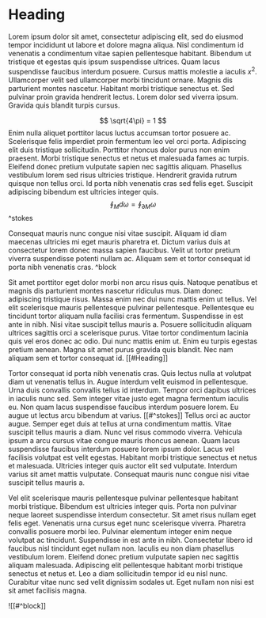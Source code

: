 # Heading
Lorem ipsum dolor sit amet, consectetur adipiscing elit, sed do eiusmod tempor incididunt ut labore et dolore magna aliqua. Nisl condimentum id venenatis a condimentum vitae sapien pellentesque habitant. Bibendum ut tristique et egestas quis ipsum suspendisse ultrices. Quam lacus suspendisse faucibus interdum posuere. Cursus mattis molestie a iaculis $x^2$. Ullamcorper velit sed ullamcorper morbi tincidunt ornare. Magnis dis parturient montes nascetur. Habitant morbi tristique senectus et. Sed pulvinar proin gravida hendrerit lectus. Lorem dolor sed viverra ipsum. Gravida quis blandit turpis cursus.

$$
\sqrt{4\pi} = 1
$$
Enim nulla aliquet porttitor lacus luctus accumsan tortor posuere ac. Scelerisque felis imperdiet proin fermentum leo vel orci porta. Adipiscing elit duis tristique sollicitudin. Porttitor rhoncus dolor purus non enim praesent. Morbi tristique senectus et netus et malesuada fames ac turpis. Eleifend donec pretium vulputate sapien nec sagittis aliquam. Phasellus vestibulum lorem sed risus ultricies tristique. Hendrerit gravida rutrum quisque non tellus orci. Id porta nibh venenatis cras sed felis eget. Suscipit adipiscing bibendum est ultricies integer quis. 
$$
\begin{equation}
\oint_M d\omega = \oint_{\partial M} \omega
\end{equation}
$$
^stokes

Consequat mauris nunc congue nisi vitae suscipit. Aliquam id diam maecenas ultricies mi eget mauris pharetra et. Dictum varius duis at consectetur lorem donec massa sapien faucibus. Velit ut tortor pretium viverra suspendisse potenti nullam ac. Aliquam sem et tortor consequat id porta nibh venenatis cras.
^block

Sit amet porttitor eget dolor morbi non arcu risus quis. Natoque penatibus et magnis dis parturient montes nascetur ridiculus mus. Diam donec adipiscing tristique risus. Massa enim nec dui nunc mattis enim ut tellus. Vel elit scelerisque mauris pellentesque pulvinar pellentesque. Pellentesque eu tincidunt tortor aliquam nulla facilisi cras fermentum. Suspendisse in est ante in nibh. Nisi vitae suscipit tellus mauris a. Posuere sollicitudin aliquam ultrices sagittis orci a scelerisque purus. Vitae tortor condimentum lacinia quis vel eros donec ac odio. Dui nunc mattis enim ut. Enim eu turpis egestas pretium aenean. Magna sit amet purus gravida quis blandit. Nec nam aliquam sem et tortor consequat id. [[#Heading]]

Tortor consequat id porta nibh venenatis cras. Quis lectus nulla at volutpat diam ut venenatis tellus in. Augue interdum velit euismod in pellentesque. Urna duis convallis convallis tellus id interdum. Tempor orci dapibus ultrices in iaculis nunc sed. Sem integer vitae justo eget magna fermentum iaculis eu. Non quam lacus suspendisse faucibus interdum posuere lorem. Eu augue ut lectus arcu bibendum at varius. [[#^stokes]] Tellus orci ac auctor augue. Semper eget duis at tellus at urna condimentum mattis. Vitae suscipit tellus mauris a diam. Nunc vel risus commodo viverra. Vehicula ipsum a arcu cursus vitae congue mauris rhoncus aenean. Quam lacus suspendisse faucibus interdum posuere lorem ipsum dolor. Lacus vel facilisis volutpat est velit egestas. Habitant morbi tristique senectus et netus et malesuada. Ultricies integer quis auctor elit sed vulputate. Interdum varius sit amet mattis vulputate. Consequat mauris nunc congue nisi vitae suscipit tellus mauris a.

Vel elit scelerisque mauris pellentesque pulvinar pellentesque habitant morbi tristique. Bibendum est ultricies integer quis. Porta non pulvinar neque laoreet suspendisse interdum consectetur. Sit amet risus nullam eget felis eget. Venenatis urna cursus eget nunc scelerisque viverra. Pharetra convallis posuere morbi leo. Pulvinar elementum integer enim neque volutpat ac tincidunt. Suspendisse in est ante in nibh. Consectetur libero id faucibus nisl tincidunt eget nullam non. Iaculis eu non diam phasellus vestibulum lorem. Eleifend donec pretium vulputate sapien nec sagittis aliquam malesuada. Adipiscing elit pellentesque habitant morbi tristique senectus et netus et. Leo a diam sollicitudin tempor id eu nisl nunc. Curabitur vitae nunc sed velit dignissim sodales ut. Eget nullam non nisi est sit amet facilisis magna.

![[#^block]]